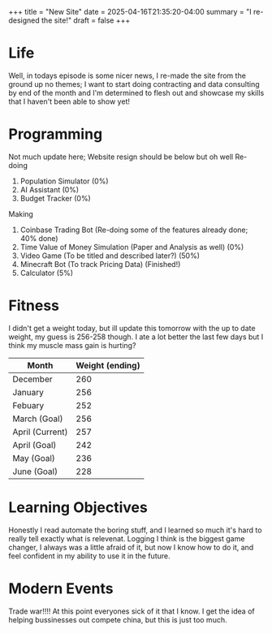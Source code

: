 +++
title = "New Site"
date = 2025-04-16T21:35:20-04:00
summary = "I re-designed the site!"
draft = false
+++

# Life
Well, in todays episode is some nicer news, I re-made the site from the ground up no themes; I want to start doing contracting and data consulting by end of the month and I'm determined to flesh out and showcase my skills that I haven't been able to show yet!

# Programming
Not much update here; Website resign should be below but oh well
Re-doing
1. Population Simulator (0%)
2. AI Assistant (0%)
3. Budget Tracker (0%)

Making
1. Coinbase Trading Bot (Re-doing some of the features already done; 40% done) 
2. Time Value of Money Simulation (Paper and Analysis as well) (0%)
3. Video Game (To be titled and described later?) (50%)
4. Minecraft Bot (To track Pricing Data) (Finished!)
5. Calculator (5%)

# Fitness
I didn't get a weight today, but ill update this tomorrow with the up to date weight, my guess is 256-258 though. I ate a lot better the last few days but I think my muscle mass gain is hurting?

| Month    | Weight (ending) |
| -------- | ------- |
| December  | 260    |
| January | 256     |
| Febuary   | 252   |
| March (Goal)  | 256   |
| April (Current)    | 257    |
| April (Goal)    | 242    |
| May (Goal)    | 236    |
| June (Goal)    | 228    |


# Learning Objectives
Honestly I read automate the boring stuff, and I learned so much it's hard to really tell exactly what is relevenat. Logging I think is the biggest game changer, I always was a little afraid of it, but now I know how to do it, and feel confident in my ability to use it in the future. 


# Modern Events
Trade war!!!! At this point everyones sick of it that I know. I get the idea of helping bussinesses out compete china, but this is just too much.